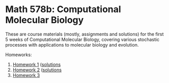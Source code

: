 Math 578b: Computational Molecular Biology
==========

These are course materials 
(mostly, assignments and solutions)
for the first 5 weeks of Computational Molecular Biology,
covering various stochastic processes with applications to molecular biology and evolution.

Homeworks:

1. [Homework 1](http://petrelharp.github.io/math578b/hw1.html) ([solutions](http://petrelharp.github.io/math578b/hw1.solutions.html)
2. [Homework 2](http://petrelharp.github.io/math578b/hw2.html) ([solutions](http://petrelharp.github.io/math578b/hw2.solutions.html)
3. [Homework 3](http://petrelharp.github.io/math578b/hw1.html) 

